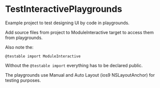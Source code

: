 # TestInteractivePlaygrounds

Example project to test designing UI by code in playgrounds.


Add source files from project to ModuleInteractive target to access them from playgrounds.

Also note the:

`
@testable import ModuleInteractive
`

Without the `@testable import` everything has to be declared public.

The playgrounds use Manual and Auto Layout (ios9 NSLayoutAnchor) for testing purposes.

